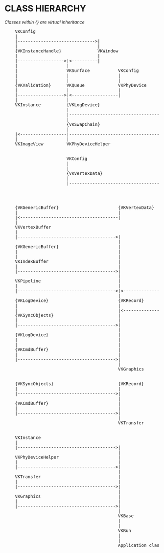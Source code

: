 # CLASS HIERARCHY
<i>Classes within {} are virtual inheritance</i>

<pre>
    VKConfig
    |
    |------------------------------>|
    |                               |
    {VKInstanceHandle}              VKWindow
    |                               |
    |------------------>|<----------|
    |                   |
    |                   VKSurface           VKConfig
    |                   |                   |
    |                   |                   |
    {VKValidation}      VKQueue             VKPhyDevice
    |                   |                   |
    |------------------>|<------------------|
    |                   |
    VKInstance          {VKLogDevice}
                        |
                        |------------------------------------------------------------------>|
                        |                                                                   |
                        {VKSwapChain}                                                       {VKGenericBuffer}
                        |                                                                   |
    |<------------------|-------------------------------------->|-------------------------->|
    |                   |                                       |                           |
    VKImageView         VKPhyDeviceHelper                       |                           |
                                                                |                           |
                                                                |                           |
                        VKConfig                                |                           VKUniformBuffer
                        |                                       |                           |
                        |                                       |                           |
                        {VKVertexData}                          {VKRenderPass}              VKDescriptor
                        |                                       |                           |
                        |-------------------------------------->|<--------------------------|
                                                                |
                                                                VKPipeline


    {VKGenericBuffer}                       {VKVertexData}
    |                                       |
    |<--------------------------------------|
    |
    VKVertexBuffer
    |
    |-------------------------------------->|
                                            |
    {VKGenericBuffer}                       |
    |                                       |
    |                                       |
    VKIndexBuffer                           |                   VKImageView                 {VKRenderPass}
    |                                       |                   |                           |
    |-------------------------------------->|                   |-------------------------->|
                                            |                                               |
    VKPipeline                              |                                               {VKFrameBuffer}
    |                                       |                                               |
    |-------------------------------------->|<----------------------------------------------|
                                            |                                               |
    {VKLogDevice}                           {VKRecord}                                      VKResizing
    |                                       |                                               |
    |                                       |<----------------------------------------------|
    {VKSyncObjects}                         |
    |                                       |
    |-------------------------------------->|
                                            |
    {VKLogDevice}                           |
    |                                       |
    |                                       |
    {VKCmdBuffer}                           |
    |                                       |
    |-------------------------------------->|
                                            |
                                            VKGraphics


    {VKSyncObjects}                         {VKRecord}
    |                                       |
    |-------------------------------------->|
                                            |
    {VKCmdBuffer}                           |
    |                                       |
    |-------------------------------------->|
                                            |
                                            VKTransfer


    VKInstance
    |
    |-------------------------------------->|
                                            |
    VKPhyDeviceHelper                       |
    |                                       |
    |-------------------------------------->|
                                            |
    VKTransfer                              |
    |                                       |
    |-------------------------------------->|
                                            |
    VKGraphics                              |
    |                                       |
    |-------------------------------------->|
                                            |
                                            VKBase
                                            |
                                            |
                                            VKRun
                                            |
                                            |
                                            Application class
</pre>